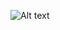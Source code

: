 <img
  src="C:\Downloads\MIT-Tiny-AI-01_0.jpg"
  alt="Alt text"
  title="Optional title"
  style="display: inline-block; margin: 0 auto; max-width: 300px">
